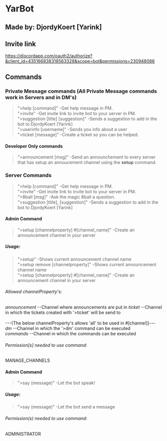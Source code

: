 # YarBot
## Made by: DjordyKoert [Yarink]
## Invite link
https://discordapp.com/oauth2/authorize?&client_id=435166838318563328&scope=bot&permissions=230948086

## Commands
### Private Message commands (All Private Message commands work in Servers and in DM's)
>">help [command]" -Get help message in PM. <br />
>">invite" -Get invite link to invite bot to your server in PM. <br />
>">suggestion [title] [suggestion]" -Sends a suggestion to add in the bot to DjordyKoert [Yarink] <br />
>">userinfo [username]" -Sends you info about a user <br />
>">ticket [message]" -Create a ticket so you can be helped. 
#### Developer Only commands
>">announcement [msg]" -Send an announchement to every server that has setup an annoucement channel using the **setup** command.

### Server Commands
>">help [command]" -Get help message in PM. <br />
>">invite" -Get invite link to invite bot to your server in PM. <br />
>">8ball [msg]" -Ask the magic 8ball a question. <br />
>">suggestion [title], [suggestion]" -Sends a suggestion to add in the bot to DjordyKoert [Yarink]
#### Admin Command
>">setup [channelproperty] #[channel_name]" -Create an announcement channel in your server
##### Usage:
>">setup" -Shows current announcement channel name <br />
>">setup remove [channelproperty]" -Shows current announcement channel name <br />
>">setup [channelproperty] #[channel_name]" -Create an announcement channel in your server 
###### Allowed channelProperty's:
*announcement* --Channel where announcements are put in 
*ticket* --Channel in which the tickets created with '>ticket' will be send to<br /><br />
---{The below channelProperty's allows 'all' to be used in #[channel]}---<br />
*dm* --Channel in which the '>dm' command can be executed <br />
*commands* --Channel in which the commands can be executed

###### Permission[s] needed to use command:
MANAGE_CHANNELS
#### Admin Command
>">say (message)" -Let the bot speak!
##### Usage:
>">say (message)" -Let the bot send a message
###### Permission(s) needed to use command:
ADMINISTRATOR
